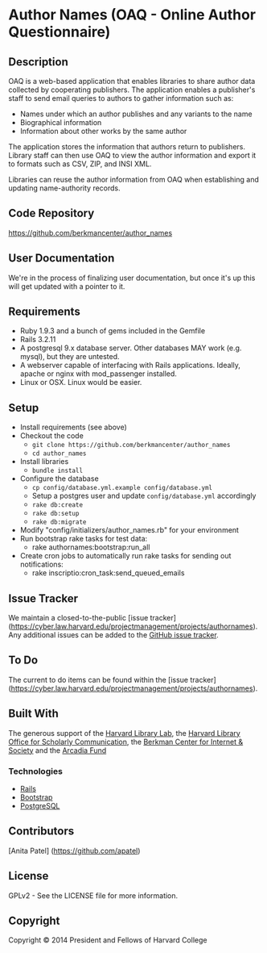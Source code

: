 Author Names (OAQ - Online Author Questionnaire)
============

Description
-----------

OAQ is a web-based application that enables libraries to share author data
collected by cooperating publishers. The application enables a publisher's
staff to send email queries to authors to gather information such as:
* Names under which an author publishes and any variants to the name
* Biographical information
* Information about other works by the same author

The application stores the information that authors return to publishers.
Library staff can then use OAQ to view the author information and export it
to formats such as CSV, ZIP, and INSI XML.

Libraries can reuse the author information from OAQ when establishing and
updating name-authority records.

Code Repository
---------------

https://github.com/berkmancenter/author_names

User Documentation
------------------

We're in the process of finalizing user documentation, but once it's up this will get updated with a pointer to it.

Requirements
------------

* Ruby 1.9.3 and a bunch of gems included in the Gemfile
* Rails 3.2.11
* A postgresql 9.x database server. Other databases MAY work (e.g. mysql), but they are untested.
* A webserver capable of interfacing with Rails applications. Ideally, apache or nginx with mod_passenger installed.
* Linux or OSX. Linux would be easier.

Setup
-----

* Install requirements (see above)
* Checkout the code
  * `git clone https://github.com/berkmancenter/author_names`
  * `cd author_names`
* Install libraries
  * `bundle install`
* Configure the database
  * `cp config/database.yml.example config/database.yml`
  * Setup a postgres user and update `config/database.yml` accordingly
  * `rake db:create`
  * `rake db:setup`
  * `rake db:migrate`
* Modify "config/initializers/author_names.rb" for your environment
* Run bootstrap rake tasks for test data: 
  * rake authornames:bootstrap:run_all
* Create cron jobs to automatically run rake tasks for sending out notifications: 
  * rake inscriptio:cron_task:send_queued_emails

Issue Tracker
-------------

We maintain a closed-to-the-public [issue tracker] (https://cyber.law.harvard.edu/projectmanagement/projects/authornames). Any additional issues can be added to the [GitHub issue tracker](https://github.com/berkmancenter/author_names/issues).

To Do
-----

The current to do items can be found within the [issue tracker] (https://cyber.law.harvard.edu/projectmanagement/projects/authornames).

Built With
----------

The generous support of the [Harvard Library
Lab](http://lab.library.harvard.edu/), the [Harvard Library Office for
Scholarly Communication](https://osc.hul.harvard.edu), the [Berkman Center for
Internet &amp; Society](http://cyber.law.harvard.edu) and the [Arcadia
Fund](http://www.arcadiafund.org.uk)

### Technologies

* [Rails](http://rubyonrails.org/)
* [Bootstrap](http://getbootstrap.com/)
* [PostgreSQL](http://www.postgresql.org/)

Contributors
------------

[Anita Patel] (https://github.com/apatel)

License
-------

GPLv2 - See the LICENSE file for more information.

Copyright
---------

Copyright &copy; 2014 President and Fellows of Harvard College
